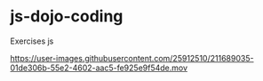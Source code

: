 # js-dojo-coding
Exercises js

https://user-images.githubusercontent.com/25912510/211689035-01de306b-55e2-4602-aac5-fe925e9f54de.mov
